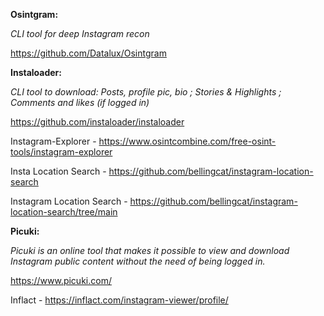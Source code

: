
**Osintgram:**

   *CLI tool for deep Instagram recon*
   
   https://github.com/Datalux/Osintgram

**Instaloader:**

   *CLI tool to download: Posts, profile pic, bio ; Stories & Highlights ; Comments and likes (if logged in)*
   
   https://github.com/instaloader/instaloader

Instagram-Explorer - https://www.osintcombine.com/free-osint-tools/instagram-explorer

Insta Location Search - https://github.com/bellingcat/instagram-location-search

Instagram Location Search - https://github.com/bellingcat/instagram-location-search/tree/main

**Picuki:**

   *Picuki is an online tool that makes it possible to view and download Instagram public content without the need of being logged in.*
   
   https://www.picuki.com/

Inflact - https://inflact.com/instagram-viewer/profile/



